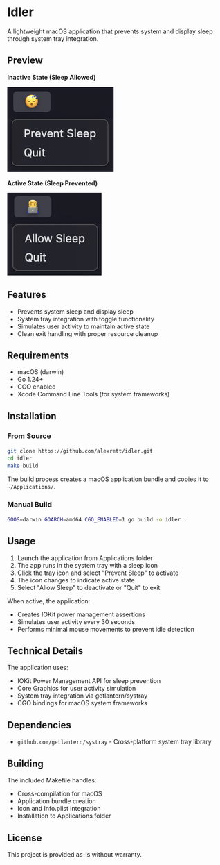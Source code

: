 # Idler

A lightweight macOS application that prevents system and display sleep through system tray integration.

## Preview

**Inactive State (Sleep Allowed)**

![Inactive State](preview-off.jpg)


**Active State (Sleep Prevented)**

![Active State](preview-on.jpg)

## Features

- Prevents system sleep and display sleep
- System tray integration with toggle functionality
- Simulates user activity to maintain active state
- Clean exit handling with proper resource cleanup

## Requirements

- macOS (darwin)
- Go 1.24+
- CGO enabled
- Xcode Command Line Tools (for system frameworks)

## Installation

### From Source

```bash
git clone https://github.com/alexrett/idler.git
cd idler
make build
```

The build process creates a macOS application bundle and copies it to `~/Applications/`.

### Manual Build

```bash
GOOS=darwin GOARCH=amd64 CGO_ENABLED=1 go build -o idler .
```

## Usage

1. Launch the application from Applications folder
2. The app runs in the system tray with a sleep icon
3. Click the tray icon and select "Prevent Sleep" to activate
4. The icon changes to indicate active state
5. Select "Allow Sleep" to deactivate or "Quit" to exit

When active, the application:
- Creates IOKit power management assertions
- Simulates user activity every 30 seconds
- Performs minimal mouse movements to prevent idle detection

## Technical Details

The application uses:
- IOKit Power Management API for sleep prevention
- Core Graphics for user activity simulation
- System tray integration via getlantern/systray
- CGO bindings for macOS system frameworks

## Dependencies

- `github.com/getlantern/systray` - Cross-platform system tray library

## Building

The included Makefile handles:
- Cross-compilation for macOS
- Application bundle creation
- Icon and Info.plist integration
- Installation to Applications folder

## License

This project is provided as-is without warranty.
